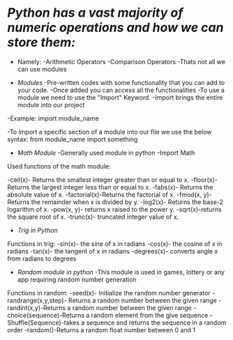 # *Python has a vast majority of numeric operations and how we can store them:*

- Namely:
-Arithmetic Operators
-Comparison Operators
-Thats not all we can use modules

- *Modules*
-Pre-written codes with some functionality that you can add to your code.
-Once added you can access all the functionalities
-To use a module we need to use the "Import" Keyword.
-Import brings the entire module into our project

-Example:
import module_name

-To import a specific section of a module into our file we use the below syntax:
from module_name import something

- *Math Module*
-Generally used module in python
-Import Math

Used functions of the math module:

-ceil(x)- Returns the smallest integer greater than or equal to x.
-floor(x)- Returns the largest integer less than or equal to x.
-fabs(x)- Returns the absolute value of x.
-factorial(x)-Returns the factorial of x.
-fmod(x, y)- Returns the remainder when x is divided by y.
-log2(x)- Returns the base-2 logarithm of x.
-pow(x, y)- returns x raised to the power y.
-sqrt(x)-returns the square root of x.
-trunc(x)- truncated integer value of x.


- *Trig in Python*

Functions in trig:
-sin(x)- the sine of x in radians
-cos(x)- the cosine of x in radians
-tan(x)- the tangent of x in radians
-degrees(x)- converts angle x from radians to degrees


- *Random module in python*
-This module is used in games, lottery or any app requiring random number generation

Functions in random:
-seed(x)- Initialize the random number generator
-randrange(x,y,step)- Returns a random number between the given range
-randint(x,y)-Returns a random number between the given range
-choice(sequence)-Returns a random element from the give sequence
-Shuffle(Sequence)-takes a sequence and returns the sequence in a random order
-random()-Returns a random float number between 0 and 1
